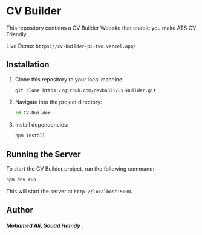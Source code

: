 # CV Builder

This repository contains a CV Builder Website that enable you make ATS CV Friendly .

Live Demo: `
https://cv-builder-pi-two.vercel.app/
`



## Installation

1. Clone this repository to your local machine:

    ```bash
    git clone https://github.com/devbn3li/CV-Builder.git
    ```
2. Navigate into the project directory:

    ```bash
    cd CV-Builder
    ```

3. Install dependencies:

    ```bash
    npm install
    ```
    

## Running the Server

To start the CV Builder project, run the following command:

```bash
npm dev run
```


This will start the server at ```http://localhost:5000```.


## Author
##### Mohamed Ali, Souad Hamdy .
